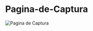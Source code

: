 # Pagina-de-Captura

![Pagina de Captura](https://user-images.githubusercontent.com/54747794/151554621-d6f2db7c-d33b-4dad-b065-e088b9467385.jpg)
